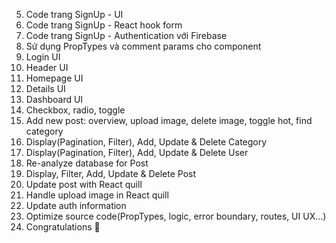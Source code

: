 <!-- 1. Cài đặt Project Boilerplate Monkey Blogging -->
<!-- 2. Thiết lập Firebase -->
<!-- 3. Thiết lập Routes -->
<!-- 4. Viết auth-context để lưu trữ thông tin User -->

5. Code trang SignUp - UI
6. Code trang SignUp - React hook form
7. Code trang SignUp - Authentication với Firebase
8. Sử dụng PropTypes và comment params cho component
9. Login UI
10. Header UI
11. Homepage UI
12. Details UI
13. Dashboard UI
14. Checkbox, radio, toggle
15. Add new post: overview, upload image, delete image, toggle hot, find category
16. Display(Pagination, Filter), Add, Update & Delete Category
17. Display(Pagination, Filter), Add, Update & Delete User
18. Re-analyze database for Post
19. Display, Filter, Add, Update & Delete Post
20. Update post with React quill
21. Handle upload image in React quill
22. Update auth information
23. Optimize source code(PropTypes, logic, error boundary, routes, UI UX...)
24. Congratulations 🎉

<!-- Challenges
- Update profile
- Author Page
- PropTypes
- Error boundary
- UI UX
  -->
